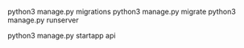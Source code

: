 
python3 manage.py migrations
python3 manage.py migrate
python3 manage.py runserver

python3 manage.py startapp api
